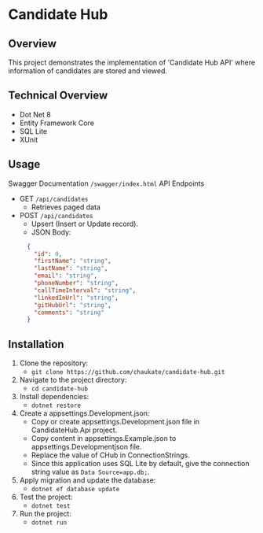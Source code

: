 # Candidate Hub
## Overview
This project demonstrates the implementation of 'Candidate Hub API' where information of candidates are stored and viewed.

## Technical Overview
- Dot Net 8
- Entity Framework Core
- SQL Lite
- XUnit

## Usage
Swagger Documentation `/swagger/index.html`
API Endpoints
- GET `/api/candidates`
    - Retrieves paged data
- POST `/api/candidates`
    - Upsert (Insert or Update record).
    - JSON Body:
    ```json
      {
        "id": 0,
        "firstName": "string",
        "lastName": "string",
        "email": "string",
        "phoneNumber": "string",
        "callTimeInterval": "string",
        "linkedInUrl": "string",
        "gitHubUrl": "string",
        "comments": "string"
      }

## Installation
1. Clone the repository:
    - `git clone https://github.com/chaukate/candidate-hub.git`
2. Navigate to the project directory:
    - `cd candidate-hub`
3. Install dependencies:
    - `dotnet restore`
5. Create a appsettings.Development.json:
    - Copy or create appsettings.Development.json file in CandidateHub.Api project.
    - Copy content in appsettings.Example.json to appsettings.Developmentjson file.
    - Replace the value of CHub in ConnectionStrings.
    - Since this application uses SQL Lite by default, give the connection string value as `Data Source=app.db;`.
6. Apply migration and update the database:
    - `dotnet ef database update`
7. Test the project:
    - `dotnet test`
8. Run the project:
    - `dotnet run`
